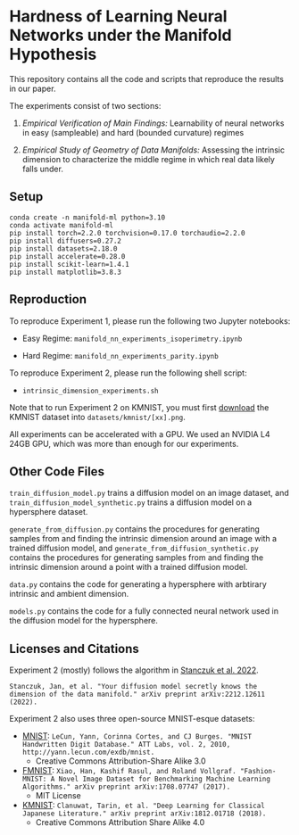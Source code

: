 # Hardness of Learning Neural Networks under the Manifold Hypothesis

This repository contains all the code and scripts that reproduce the results in our paper.

The experiments consist of two sections:

1. *Empirical Verification of Main Findings:* Learnability of neural networks in easy (sampleable) and hard (bounded curvature) regimes

2. *Empirical Study of Geometry of Data Manifolds:* Assessing the intrinsic dimension to characterize the middle regime in which real data likely falls under.

## Setup

```
conda create -n manifold-ml python=3.10
conda activate manifold-ml
pip install torch=2.2.0 torchvision=0.17.0 torchaudio=2.2.0
pip install diffusers=0.27.2
pip install datasets=2.18.0
pip install accelerate=0.28.0
pip install scikit-learn=1.4.1
pip install matplotlib=3.8.3
```

## Reproduction

To reproduce Experiment 1, please run the following two Jupyter notebooks:

- Easy Regime: `manifold_nn_experiments_isoperimetry.ipynb` 

- Hard Regime: `manifold_nn_experiments_parity.ipynb`

To reproduce Experiment 2, please run the following shell script:

- `intrinsic_dimension_experiments.sh`

Note that to run Experiment 2 on KMNIST, you must first [download](https://github.com/rois-codh/kmnist) the KMNIST dataset into `datasets/kmnist/[xx].png`.

All experiments can be accelerated with a GPU. We used an NVIDIA L4 24GB GPU, which was more than enough for our experiments.

## Other Code Files

`train_diffusion_model.py` trains a diffusion model on an image dataset, and `train_diffusion_model_synthetic.py` trains a diffusion model on a hypersphere dataset.

`generate_from_diffusion.py` contains the procedures for generating samples from and finding the intrinsic dimension around an image with a trained diffusion model, and `generate_from_diffusion_synthetic.py` contains the procedures for generating samples from and finding the intrinsic dimension around a point with a trained diffusion model.

`data.py` contains the code for generating a hypersphere with arbtirary intrinsic and ambient dimension.

`models.py` contains the code for a fully connected neural network used in the diffusion model for the hypersphere.

## Licenses and Citations

Experiment 2 (mostly) follows the algorithm in [Stanczuk et al. 2022](https://arxiv.org/abs/2212.12611).

```
Stanczuk, Jan, et al. "Your diffusion model secretly knows the dimension of the data manifold." arXiv preprint arXiv:2212.12611 (2022).
```

Experiment 2 also uses three open-source MNIST-esque datasets:

- [MNIST](yann.lecun.com/exdb/mnist/): `LeCun, Yann, Corinna Cortes, and CJ Burges. "MNIST Handwritten Digit Database." ATT Labs, vol. 2, 2010, http://yann.lecun.com/exdb/mnist.`
    - Creative Commons Attribution-Share Alike 3.0
- [FMNIST](https://github.com/zalandoresearch/fashion-mnist): `Xiao, Han, Kashif Rasul, and Roland Vollgraf. "Fashion-MNIST: A Novel Image Dataset for Benchmarking Machine Learning Algorithms." arXiv preprint arXiv:1708.07747 (2017).`
    - MIT License
- [KMNIST](https://github.com/rois-codh/kmnist): `Clanuwat, Tarin, et al. "Deep Learning for Classical Japanese Literature." arXiv preprint arXiv:1812.01718 (2018).`
    - Creative Commons Attribution Share Alike 4.0
